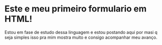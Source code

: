 # Este e meu primeiro formulario em HTML!
Estou em fase de estudo dessa linguagem e estou postando aqui por masi q seja simples isso pra mim mostra muito e consigo acompanhar meu avanço.
